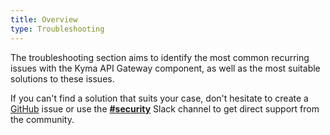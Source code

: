 ```yaml
---
title: Overview
type: Troubleshooting
---
```


The troubleshooting section aims to identify the most common recurring issues with the Kyma API Gateway component, as well as the most suitable solutions to these issues.

If you can't find a solution that suits your case, don't hesitate to create a [GitHub](https://github.com/kyma-project/kyma/issues) issue or use the [**#security**](http://slack.kyma-project.io/) Slack channel to get direct support from the community.
